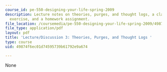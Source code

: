 ```yaml
---
course_id: pe-550-designing-your-life-spring-2009
description: Lecture notes on theories, purges, and thought logs, a class participation
  exercise, and a homework assignment.
file_location: /coursemedia/pe-550-designing-your-life-spring-2009/49874f6ec01d74595739b61792e9a674_MITPE_550iap09_s09_lec03.pdf
file_type: application/pdf
layout: pdf
title: 'Lecture/Discussion 3: Theories, Purges, and Thought Logs '
type: course
uid: 49874f6ec01d74595739b61792e9a674

---
```

None